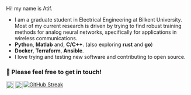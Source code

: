 Hi! my name is Atif.
- I am a graduate student in Electrical Engineering at Bilkent University. Most of my current research is driven by trying to find robust training methods for analog neural networks, specifically for applications in wireless communications.
- **Python**, **Matlab** and, **C/C++**. (also exploring **rust** and **go**)
- **Docker**, **Terraform**, **Ansible**. 
- I love trying and testing new software and contributing to open source.
### 🤝 Please feel free to get in touch! 
<a href="https://www.linkedin.com/in/ioAtif/"><img align="left" src="https://raw.githubusercontent.com/yushi1007/yushi1007/main/images/linkedin.svg" alt="Muhammad Atif Ali | LinkedIn" width="21px"/></a>
<a href="https://instagram.com/matifali"><img align="left" src="https://raw.githubusercontent.com/yushi1007/yushi1007/main/images/instagram.svg" alt="Atif | Instagram" width="21px"/></a>

[![GitHub Streak](https://streak-stats.demolab.com?user=matifali&theme=github-dark-blue&hide_border=true&date_format=M%20j%5B%2C%20Y%5D)](https://git.io/streak-stats)
